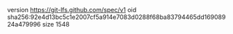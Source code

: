 version https://git-lfs.github.com/spec/v1
oid sha256:92e4d13bc5c1e2007cf5a914e7083d0288f68ba83794465dd16908924a479996
size 1548
